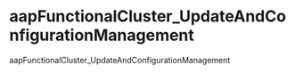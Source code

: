 # aapFunctionalCluster_UpdateAndConfigurationManagement
aapFunctionalCluster_UpdateAndConfigurationManagement
